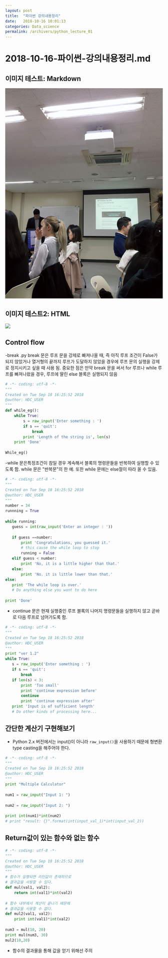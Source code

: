 ```yaml
---
layout: post
title:  "파이썬 강의내용정리"
date:   2018-10-16 10:01:13
categories: Data_science
permalink: /archivers/python_lecture_01
---
```


# 2018-10-16-파이썬-강의내용정리.md

## 이미지 테스트: Markdown 
![image](https://github.com/gochaeyoung/gochaeyoung.github.io/blob/master/_posts/KakaoTalk_20181112_194754282.jpg?raw=true)
## 이미지 테스트2: HTML
<a href='https://github.com/gochaeyoung/gochaeyoung.github.io/blob/master/media/KakaoTalk_20181112_194754282.jpg'>
<a href='https://photos.google.com/share/AF1QipO64oVZYSjrpTUf3sJkaQoQyTzC8pXkmXCfhEUgLplMTcVeoGq-Gyi_y-_RzZo15w?key=Vlp4V1Fad0dNVURTVGtORk1DMEhTNTlwTUM0WFp3&source=ctrlq.org'><img src='https://lh3.googleusercontent.com/hmIIzaLxbDjAT-coQFPBDP-a5xq9Y1cBv_WiqikmGly7x4Y2ps-OtHe0zK8tsixiQ64VvJOEvcYfNBqvo2IHvHgf78s6okPJp82AGjssKe0eGh3Z1b20Tt9iFn_6Amqsc_-vnsqRSrM=w2400' /></a>  

## Control flow 
  -break .py 
   break 문은 루프 문을 강제로 빠져나올 때, 즉 아직 루프 조건이 False가 되지 않았거나 열거형의 끝까지 루프가 도달하지 않았을 경우에 루프 문의 실행을 강제로 정지시키고 싶을 때 사용 됨. 
   중요한 점은 만약 break 문을 써서 for 루프나 while 루프를 빠져나왔을 경우, 루프에 딸린 else 블록은 실행되지 않음
 
 
```python
# -*- coding: utf-8 -*-
"""
Created on Tue Sep 18 16:25:52 2018
@author: HDC_USER
"""
def while_eg():
    while True:
        s = raw_input('Enter something : ')
        if s == 'quit':
            break
        print 'Length of the string is', len(s)
    print 'Done'
    
While_eg()
```

  -while 문은특정조건이 참일 경우 계속해서 블록의 명령문들을 반복하여 실행할 수 있도록 함. while 문은 "반복문"의 한 예. 또한 while 문에는 else절이 따라 올 수 있음.
  
  
 ```python
# -*- coding: utf-8 -*-
"""
Created on Tue Sep 18 16:25:52 2018
@author: HDC_USER
"""
number = 34
runnning = True

while running:
    guess = int(raw_input('Enter an integer : '))
    
    if guess ==number:
        print 'Congratulations, you guessed it.'
        # this cause the while loop to stop
        running = False
    elif guess < number:
        print 'No, it is a little higher than that.'
    else:
        print 'No. it is little lower than that.'
else:
    print 'The while loop is over.'
    # Do anything else you want to do here
    
print 'Done'
```

- continue 문은 현재 실행중인 루프 블록의 나머지 명령문들을 실행하지 않고 곧바로 다음 루프로 넘어가도록 함. 
 ```python
# -*- coding: utf-8 -*-
"""
Created on Tue Sep 18 16:25:52 2018
@author: HDC_USER
"""
print "ver 1.2"
while True: 
    s = raw_input('Enter something : ')
    if s == 'quit':
        break
    if len(s) < 3:
        print 'Too small'
        print 'continue expression before'
        continue
        print 'continue expression after'
    print 'Input is of sufficient length'
    # Do other kinds of processing here...
```


## 간단한 계산기 구현해보기 
  - Python 2.x 버전에서는 input()이 아니라 `raw_input()`을 사용하기 때문에 형변환type casting을 해주어야 한다. 

```python
# -*- coding: utf-8 -*-
"""
Created on Tue Sep 18 16:25:52 2018
@author: HDC_USER
"""
print "Multiple Calculator"

num1 = raw_input("Input 1: ")

num2 = raw_input("Input 2: ")

print int(num1)*int(num2)
# print "result: {}".format(int(input_val_1)*int(input_val_2))
```

## Return값이 있는 함수와 없는 함수 

```python
# -*- coding: utf-8 -*-
"""
Created on Tue Sep 18 16:25:52 2018
@author: HDC_USER
"""
# 함수가 실행되면 리턴값이 존재하므로
# 결과값을 사용할 수 있다. 
def mul(val1, val2):
    return int(val1)*int(val2)

# 함수 내부에서 계산이 끝나기 때문에 
# 결과값을 사용할 수 없다. 
def mul2(val1, val2):
    print int(val1)*int(val2)

num3 = mul(10, 20)
print mul(num3, 30)
mul2(10,20)
```

 - 함수의 결과물을 통해 값을 얻기 위해선 주의






    

  
  


